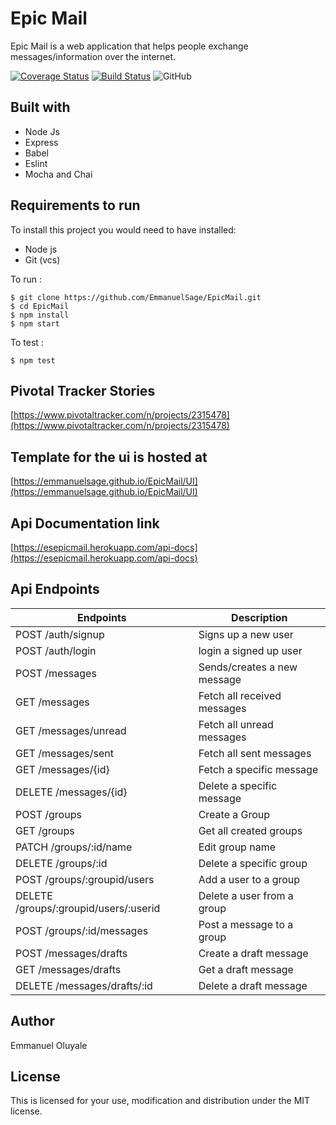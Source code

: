 # Epic Mail

Epic Mail is a web application that helps people exchange
messages/information over the internet.

[![Coverage Status](https://coveralls.io/repos/github/EmmanuelSage/EpicMail/badge.svg?branch=develop)](https://coveralls.io/github/EmmanuelSage/EpicMail?branch=develop)
[![Build Status](https://travis-ci.org/EmmanuelSage/EpicMail.svg?branch=develop)](https://travis-ci.org/EmmanuelSage/EpicMail)
![GitHub](https://img.shields.io/github/license/EmmanuelSage/EpicMail.svg)

## Built with
* Node Js
* Express
* Babel
* Eslint
* Mocha and Chai


## Requirements to run
To install this project you would need to have installed:
* Node js
* Git (vcs)

To run :
```node
$ git clone https://github.com/EmmanuelSage/EpicMail.git
$ cd EpicMail
$ npm install
$ npm start
```

To test :
```node
$ npm test
```

## Pivotal Tracker Stories
[https://www.pivotaltracker.com/n/projects/2315478](https://www.pivotaltracker.com/n/projects/2315478)


## Template for the ui is hosted at
[https://emmanuelsage.github.io/EpicMail/UI](https://emmanuelsage.github.io/EpicMail/UI)

## Api Documentation link
[https://esepicmail.herokuapp.com/api-docs](https://esepicmail.herokuapp.com/api-docs)

## Api Endpoints
| Endpoints                                        | Description                              |
| ------------------------------------------------ | -----------------------------------------|
| POST /auth/signup                                | Signs up a new user                      |
| POST /auth/login                                 | login a signed up user                   |
| POST /messages                                   | Sends/creates a new message              |
| GET /messages                                    | Fetch all received messages              |
| GET /messages/unread                             | Fetch all unread messages                |
| GET /messages/sent                               | Fetch all sent messages                  |
| GET /messages/{id}                               | Fetch a specific message                 |
| DELETE /messages/{id}                            | Delete a specific message                |
| POST /groups                                     | Create a Group                           |
| GET /groups                                      | Get all created groups                   |
| PATCH /groups/:id/name                           | Edit group name                          |
| DELETE /groups/:id                               | Delete a specific group                  |
| POST /groups/:groupid/users                      | Add a user to a group                    |
| DELETE /groups/:groupid/users/:userid            | Delete a user from a group               |
| POST /groups/:id/messages                        | Post a message to a group                |
| POST /messages/drafts                            | Create a draft message                   |
| GET /messages/drafts                             | Get a draft message                      |
| DELETE /messages/drafts/:id                      | Delete a draft message                   |

## Author
Emmanuel Oluyale

## License
This is licensed for your use, modification and distribution under the MIT license.
